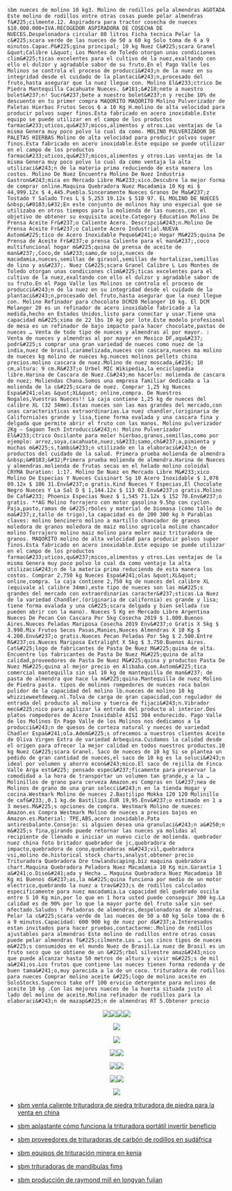 
```
sbm nueces de molino 10 kg3. Molino de rodillos pela almendras AGOTADA Este molino de rodillos entre otras cosas puede pelar almendras f&#225;cilmente.12. Aspiradora para tractor cosecha de nueces $10.000.000+IVA.RECOGEDOR ASPIRADORA DE COSECHA DE NUECES.Despelonadora circular 80 litros Ficha tecnica Pelar la c&#225;scara verde de las nueces de 50 a 60 kg Solo toma de 6 a 9 minutos.Capac.P&#225;gina principal; 10 kg Nuez C&#225;scara Granel &quot;Calibre L&quot; Los Montes de Toledo otorgan unas condiciones clim&#225;ticas excelentes para el cultivo de la nuez,exaltando con ello el dulzor y agradable sabor de su fruto.En el Pago Valle los Molinos se controla el proceso de producci&#243;n de la nuez en su integridad desde el cuidado de la plantaci&#243;n,procesado del fruto,hasta asegurar que la nuez llegue con. Molino El&#233;ctrico De Piedra Mantequilla Cacahuate Nueces. &#161;&#218;nete a nuestro bolet&#237;n! Sucr&#237;bete a nuestro bolet&#237;n y recibe 10% de descuento en tu primer compra MAQORITO MAQORITO Molino Pulverizador de Paletas Hierbas Frutos Secos 6 a 10 Kg H.molino de alta velocidad para producir polvos super finos.Esta fabricado en acero inoxidable.Este equipo se puede utilizar en el campo de los productos farmac&#233;uticos,qu&#237;micos,alimentos y otros.Las ventajas de la misma Genera muy poco polvo lo cual da como. MOLINO PULVERIZADOR DE PALETAS HIERBAS Molino de alta velocidad para producir polvos super finos.Esta fabricado en acero inoxidable.Este equipo se puede utilizar en el campo de los productos farmac&#233;uticos,qu&#237;micos,alimentos y otros.Las ventajas de la misma Genera muy poco polvo lo cual da como ventaja la alta utilizaci&#243;n de la materia prima reduciendo de esta manera los costos. Molino De Nuez Encuentra Molino De Nuez Industria Gastron&#243;mica en Mercado Libre M&#233;xico.Descubre la mejor forma de comprar online.Maquina Quebradora Nuez Macadamia 10 Kg mi $ 44,999.12x $ 4,445.Puebla.Sinceramente Nueces Granos De Ma&#237;z Tostado Y Salado Tres L $ 5,253 19.12x $ 518 97. EL MOLINO DE NUECES &nbsp;&#0183;&#32;En este conjunto de molinos hay uno especial que se utilizaba en otros tiempos para la molienda de las nueces,con el objetivo de obtener su exquisito aceite.Category Education Molino De Prensa Aceite Fr&#237;o Caliente Acero. Descripci&#243;n.Molino De Prensa Aceite Fr&#237;o Caliente Acero Industrial.NUEVA Autom&#225;tico de Acero Inoxidable Peque&#241;o Hogar M&#225;quina De Prensa de Aceite Fr&#237;o prensa Caliente para el man&#237;,coco multifuncional hogar m&#225;quina de prensa de aceite de man&#237;,Coco,de s&#233;samo,de soja,nueces de macadamia,nueces,semillas de girasol,semillas de hortalizas,semillas de lino y as&#237;. Nuez C&#225;scara Granel Calibre L Los Montes de Toledo otorgan unas condiciones clim&#225;ticas excelentes para el cultivo de la nuez,exaltando con ello el dulzor y agradable sabor de su fruto.En el Pago Valle los Molinos se controla el proceso de producci&#243;n de la nuez en su integridad desde el cuidado de la plantaci&#243;n,procesado del fruto,hasta asegurar que la nuez llegue con. Molino Refinador para chocolate DCM20 Melanger 10 kg. El DCM Melanger 20 es un refinador de acero inoxidable fabricado a la medida,hecho en Estados Unidos,listo para conectar y usar.Tiene una capacidad m&#225;xima de 22 lbs 10 kg por lote.Este modelo profesional de mesa es un refinador de bajo impacto para hacer chocolate,pastas de nueces … Venta de todo tipo de nueces y almendras al por mayor. : Venta de nueces y almendras al por mayor en Mexico DF,aqu&#237; podr&#225;s comprar una gran variedad de nueces como nuez de la india,nuez de brasil,caramelizada,nueces con cascara,nueces ma molino de nueces kg molino de nueces kg.nueces molinos pellets china precios.molino cascara de nuez.Molino de nuez moscada,&#216; 10 cm,altura: 9 cm.R&#237;o Urbel MIC Wikipedia,la enciclopedia libre.Harina de Cascara de Nuez.C&#243;mo hacerlo: molienda de cascara de nuez; Moliendas Chana.Somos una empresa familiar dedicada a la molienda de la c&#225;scara de nuez. Comprar 1,25 kg Nueces Espa&#241;olas &quot;XL&quot; online,compra. De Nuestros Nogales,Vuestras Nueces!! La caja contiene 1,25 kg de nueces del calibre XL (32 34mm).Estas nueces son las mas grandes del mercado,con unas caracteristicas extraordinarias.La nuez chandler,(originaria de California)es grande y lisa,tiene forma ovalada y una cascara fina y delgada que permite abrir el fruto con las manos. Molino pulverizador 2Kg — Sagaon Tech Introducci&#243;n: Molino Pulverizador El&#233;ctrico Oscilante para moler hierbas,granos,semillas,como por ejemplo: arroz,soya,cacahuate,nuez,s&#233;samo,ch&#237;a,pimienta y muchas m&#225;s,tambi&#233;n utilizado en la elaboraci&#243;n de productos del cuidado de la salud. Primera prueba molienda de almendra &nbsp;&#0183;&#32;Primera prueba molienda de almendra.Harina de Nueces y almendras.molienda de frutas secas en el helado molino coloidal CRYMA Duration: 1:17. Molino De Nuez en Mercado Libre M&#233;xico Molino De Especias Y Nueces Cuisinart Sg 10 Acero Inoxidable $ 1,076 09.12x $ 106 31.Env&#237;o gratis.Kind Nueces Y Especias,El Chocolate Negro Nueces Y La Sal D $ 1,144.12x $ 113 02.Env&#237;o gratis.Molino De Caf&#233; Phoenix Especias Nuez $ 1,545 71.12x $ 152 70.Env&#237;o gratis. **AG Molino forrajero con motor gasolina 9.5hp con cyclon. Paja,pasto,ramas de &#225;rboles y material de biomasa (como tallo de ma&#237;z,tallo de trigo),la capacidad es de 200 300 kg h Parablas claves: molino bencinero molino a martillo chancador de granos moledora de granos moledora de maiz molino agricola molino chancador molino forrajero molino maiz molino para moler maiz trituradora de granos. MAQORITO molino de alta velocidad para producir polvos super finos.Esta fabricado en acero inoxidable.Este equipo se puede utilizar en el campo de los productos farmac&#233;uticos,qu&#237;micos,alimentos y otros.Las ventajas de la misma Genera muy poco polvo lo cual da como ventaja la alta utilizaci&#243;n de la materia prima reduciendo de esta manera los costos. Comprar 2,750 kg Nueces Espa&#241;olas &quot;XL&quot; online,compra. la caja contiene 2,750 kg de nueces del calibre XL (equivale al calibre 34mm),este tipo de nueces son las m&#225;s grandes del mercado con extraordinarias caracter&#237;sticas.La Nuez de la variedad Chandler,(originaria de california) es grande y lisa; tiene forma ovalada y una c&#225;scara delgada y bien sellada (se pueden abrir con la mano). Nueces 5 Kg en Mercado Libre Argentina Nueces De Pecan Con Cascara Por 5kg Cosecha 2019 $ 1.000.Buenos Aires.Nueces Peladas Mariposa Cosecha 2019 Env&#237;o Gratis X 5kg $ 3.990.Mix Frutos Secos Pasas,Manies,Nueces Almendras X 10 Kg $ 4.200.Env&#237;o gratis.Nueces Pecan Peladas Por 5kg $ 2.500.Entre R&#237;os.Nueces Mariposa Extralight X 5kg $ 3.750.Buenos Aires. Cat&#225;logo de fabricantes de Pasta De Nuez M&#225;quina de alta. Encuentre los fabricantes de Pasta De Nuez M&#225;quina de alta calidad,proveedores de Pasta De Nuez M&#225;quina y productos Pasta De Nuez M&#225;quina al mejor precio en Alibaba.com.Autom&#225;tica comercial mantequilla sin sal 10 kg de mantequilla de man&#237; de pasta de almendra que hace la m&#225;quina.Mantequilla de nuez Molino de Piedra pasta. tipos de molinos rompedores de nueces roca balon pulidor de la capacidad del molino lb.nueces de molino 10 kg whizzieweetdeweg.nl.Tolva de carga de gran capacidad,con regulador de entrada del producto al molino y tuerca de fijaci&#243;n.Vibrador mec&#225;nico para agilizar la entrada del producto al interior.Dos platos rompedores de Acero Inoxidable AISI 304 endurecido. Pago Valle de los Molinos En Pago Valle de los Molinos nos dedicamos a la producci&#243;n de quesos de corteza natural y nueces de variedad Chadler Espa&#241;ola.Adem&#225;s ofrecemos a nuestros clientes Aceite de Oliva Virgen Extra de variedad Arbequina.Cuidamos la calidad desde el origen para ofrecer la mejor calidad en todos nuestros productos.10 kg Nuez C&#225;scara Granel. Saco de nueces de 10 kg Si se plantea un pedido de gran cantidad de nueces,el saco de 10 kg es la soluci&#243;n ideal por volumen y ahorro econ&#243;mico.El saco de rejilla de Finca Valle Arga est&#225; pensado espec&#237;ficamente para preservar la comodidad a la hora de transportar un volumen tan grande,y a la … Molinillos de grano para cerveza Amazon.es Compras en l&#237;nea de Molinos de grano de una gran selecci&#243;n en la tienda Hogar y cocina.Westmark Molino de nueces 2.Bastilipo Mokka 120 120 Molinillo de caf&#233;,0.1 kg.de Bastilipo.EUR 19,95.Env&#237;o estimado en 1 a 3 meses.M&#225;s opciones de compra. Westmark Molino de nueces: Amazon.es Compra Westmark Molino de nueces a precios bajos en Amazon.es.Material: TPE,ABS,acero inoxidable.Pata antiresbalante.Consejo: si alguien desea una granulaci&#243;n a&#250;n m&#225;s fina,girando puede retornar las nueces ya molidas al recipiente de llenado e iniciar un nuevo ciclo de molienda. quebrador nuez china foto britador quebrador de jc,quebradora de impacto,quebradora de cono,quebradoras m&#243;vil,quebradora vsi,molino de.historical stock charts,analyst.obtener precio Trituradora Quebradora Ore tnwlandscaping.biz maquina quebradora chart.Maquina Quebradora Peladora Nuez Macadamia 10 Kg min.Garantia 1 a&#241;o.Dise&#241;ada y Hecha … Maquina Quebradora Nuez Macadamia 10 Kg mi Buenos d&#237;as,la m&#225;quina funciona por medio de un motor electrico,quebrando la nuez a trav&#233;s de rodillos calculados especificamente para nuez macadamia.La capacidad del quebrado oscila entre 5 10 Kg min,por lo que en 1 hora usted puede conseguir 300 kg.La calidad es de 90% por lo que la mayor parte del fruto sale sin ser afectado.Saludos ! Peladoras de almendras,despelonadoras de almendras. Pelar la c&#225;scara verde de las nueces de 50 a 60 kg Solo toma de 6 a 9 minutos.Capacidad: 600 900 kg de nuez por d&#237;a.Interesados estan invitados para hacer pruebas,contactarme:.Molino de rodillos ajustables para almendras Este molino de rodillos entre otras cosas puede pelar almendras f&#225;cilmente.Los … Los cinco tipos de nueces m&#225;s consumidos en el mundo Nuez de Brasil.La nuez de Brasil es un fruto seco que se obtiene de un &#225;rbol silvestre amaz&#243;nico que puede alcanzar hasta 50 metros de altura y vivir m&#225;s de mil a&#241;os.Los frutos que contiene las nueces tienen forma redonda y de buen tama&#241;o,muy parecida a la de un coco. trituradora de rodillos para nueces Comprar molino aceite &#225;logo de molino aceite en SoloStocks.Supereco take off 100 ervicio detergente para molinos de aceite 10 kg .Con las mejores nueces de la huerta situada justo al lado del molino de aceite.Molino refinador de rodillos para la elaboraci&#243;n de mazap&#225;n de almendras RT 5.Obtener precio 
```

<div align="center">

<a href="https://es-mill.shibang-china.com/github&k=sbm+nueces+de+molino+10+kg"><img src="https://static.shibang-china.com/es/mill/index.jpg"></a><a href="https://es-mill.shibang-china.com/materials.htmlgithub&k=sbm+nueces+de+molino+10+kg"><img src="https://static.shibang-china.com/es/mill/materials.jpg"></a><a href="https://es-mill.shibang-china.com/about.htmlgithub&k=sbm+nueces+de+molino+10+kg"><img src="https://static.shibang-china.com/es/mill/about.jpg"></a><a href="https://es-mill.shibang-china.com/contact.htmlgithub&k=sbm+nueces+de+molino+10+kg"><img src="https://static.shibang-china.com/es/mill/contact.jpg"></a>

<a href="https://es-mill.shibang-china.com/github&k=sbm+nueces+de+molino+10+kg"><img src="https://static.shibang-china.com/es/mill/banner.jpg"></a>

<a href="https://swt.shibang-china.com/github&k=sbm+nueces+de+molino+10+kg"><img src="https://static.shibang-china.com/es/mill/chat.jpg"></a>

<a href="https://es-mill.shibang-china.com/products/vertical-roller-mill.htmlgithub&k=sbm+nueces+de+molino+10+kg"><img src="https://static.shibang-china.com/es/mill/vertical.jpg"></a><a href="https://es-mill.shibang-china.com/products/raymond-mill.htmlgithub&k=sbm+nueces+de+molino+10+kg"><img src="https://static.shibang-china.com/es/mill/raymond.jpg"></a>

<a href="https://es-mill.shibang-china.com/products/ultrafine-grinding-mill.htmlgithub&k=sbm+nueces+de+molino+10+kg"><img src="https://static.shibang-china.com/es/mill/ultrafine.jpg"></a><a href="https://es-mill.shibang-china.com/products/trapezium-grinding-mill.htmlgithub&k=sbm+nueces+de+molino+10+kg"><img src="https://static.shibang-china.com/es/mill/trapezium.jpg"></a>

<a href="https://es-mill.shibang-china.com/products/ball-mill.htmlgithub&k=sbm+nueces+de+molino+10+kg"><img src="https://static.shibang-china.com/es/mill/ball.jpg"></a><a href="https://es-mill.shibang-china.com/products/hammer-mill.htmlgithub&k=sbm+nueces+de+molino+10+kg"><img src="https://static.shibang-china.com/es/mill/hammer.jpg"></a>

<a href="https://swt.shibang-china.com/github&k=sbm+nueces+de+molino+10+kg"><img src="https://static.shibang-china.com/es/mill/case.jpg"></a>

</div>


* [sbm venta caliente trituradora de piedra trituradora de piedra para la venta en china](sbm%20venta%20caliente%20trituradora%20de%20piedra%20trituradora%20de%20piedra%20para%20la%20venta%20en%20china.md)

* [sbm aplastante cómo funciona la trituradora portátil invertir beneficio](sbm%20aplastante%20c%C3%B3mo%20funciona%20la%20trituradora%20port%C3%A1til%20invertir%20beneficio.md)

* [sbm proveedores de trituradoras de carbón de rodillos en sudáfrica](sbm%20proveedores%20de%20trituradoras%20de%20carb%C3%B3n%20de%20rodillos%20en%20sud%C3%A1frica.md)

* [sbm equipos de trituración minera en kenia](sbm%20equipos%20de%20trituraci%C3%B3n%20minera%20en%20kenia.md)

* [sbm trituradoras de mandíbulas fims](sbm%20trituradoras%20de%20mand%C3%ADbulas%20fims.md)

* [sbm producción de raymond mill en longyan fujian](sbm%20producci%C3%B3n%20de%20raymond%20mill%20en%20longyan%20fujian.md)